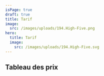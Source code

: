 ```yaml
---
isPage: true
draft: true
title: Tarif
image:
  src: /images/uploads/194.High-Five.png
hero:
  title: Tarif
  image:
    src: /images/uploads/194.High-Five.svg
---
```


## Tableau des prix
